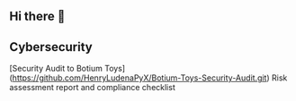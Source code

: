 ## Hi there 👋

## Cybersecurity
[Security Audit to Botium Toys] (https://github.com/HenryLudenaPyX/Botium-Toys-Security-Audit.git) Risk assessment report and compliance checklist

<!--
**HenryLudenaPyX/HenryLudenaPyX** is a ✨ _special_ ✨ repository because its `README.md` (this file) appears on your GitHub profile.

Here are some ideas to get you started:

- 🔭 I’m currently working on ...
- 🌱 I’m currently learning ...
- 👯 I’m looking to collaborate on ...
- 🤔 I’m looking for help with ...
- 💬 Ask me about ...
- 📫 How to reach me: ...
- 😄 Pronouns: ...
- ⚡ Fun fact: ...
-->
